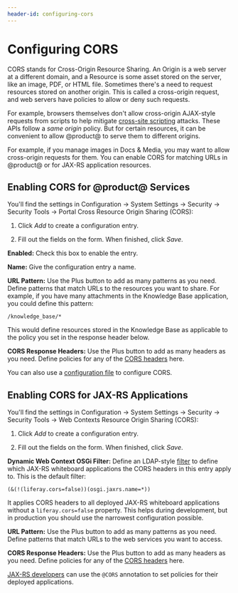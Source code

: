 ```yaml
---
header-id: configuring-cors
---
```


# Configuring CORS

CORS stands for Cross-Origin Resource Sharing. An Origin is a web server at
a different domain, and a Resource is some asset stored on the server, like an
image, PDF, or HTML file. Sometimes there's a need to request resources stored
on another origin. This is called a cross-origin request, and web servers have
policies to allow or deny such requests. 

For example, browsers themselves don't allow cross-origin AJAX-style requests
from scripts to help mitigate 
[cross-site scripting](https://en.wikipedia.org/wiki/Cross-site_scripting)
attacks. These APIs follow a *same origin* policy. But for certain resources, it
can be convenient to allow @product@ to serve them to different origins. 

For example, if you manage images in Docs & Media, you may want to allow
cross-origin requests for them. You can enable CORS for matching URLs in
@product@ or for JAX-RS application resources. 

## Enabling CORS for @product@ Services

You'll find the settings in Configuration &rarr; System Settings &rarr; Security
&rarr; Security Tools &rarr; Portal Cross Resource Origin Sharing (CORS): 

1.  Click *Add* to create a configuration entry. 

2.  Fill out the fields on the form. When finished, click *Save*. 

**Enabled:** Check this box to enable the entry. 

**Name:** Give the configuration entry a name. 

**URL Pattern:** Use the Plus button to add as many patterns as you need. Define
patterns that match URLs to the resources you want to share. For example, if you
have many attachments in the Knowledge Base application, you could define
this pattern: 

    /knowledge_base/*

This would define resources stored in the Knowledge Base as applicable to the
policy you set in the response header below. 

**CORS Response Headers:** Use the Plus button to add as many headers as you
need. Define policies for any of the [CORS headers](https://developer.mozilla.org/en-US/docs/Web/HTTP/Headers#CORS) 
here. 

You can also use a [configuration file](/docs/7-2/user/-/knowledge_base/u/understanding-system-configuration-files)
to configure CORS. 

## Enabling CORS for JAX-RS Applications

You'll find the settings in Configuration &rarr; System Settings &rarr; Security
&rarr; Security Tools &rarr; Web Contexts Resource Origin Sharing (CORS): 

1.  Click *Add* to create a configuration entry. 

2.  Fill out the fields on the form. When finished, click *Save*. 

**Dynamic Web Context OSGi Filter:** Define an LDAP-style [filter](https://osgi.org/specification/osgi.cmpn/7.0.0/service.http.whiteboard.html) 
to define which JAX-RS whiteboard applications the CORS headers in this entry
apply to. This is the default filter: 

```properties
(&(!(liferay.cors=false))(osgi.jaxrs.name=*))
```
It applies CORS headers to all deployed JAX-RS whiteboard applications without
a `liferay.cors=false` property. This helps during development, but in
production you should use the narrowest configuration possible. 

**URL Pattern:** Use the Plus button to add as many patterns as you need. Define
patterns that match URLs to the web services you want to access. 

**CORS Response Headers:** Use the Plus button to add as many headers as you
need. Define policies for any of the [CORS headers](https://developer.mozilla.org/en-US/docs/Web/HTTP/Headers#CORS) 
here. 

[JAX-RS developers](/docs/7-2/frameworks/-/knowledge_base/f/jax-rs) can use the `@CORS` annotation to set policies for their
deployed applications. 

